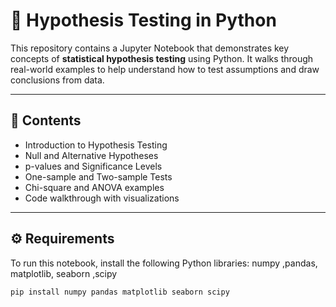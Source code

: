 # 🧠 Hypothesis Testing in Python

This repository contains a Jupyter Notebook that demonstrates key concepts of **statistical hypothesis testing** using Python. It walks through real-world examples to help understand how to test assumptions and draw conclusions from data.

---

## 📘 Contents
- Introduction to Hypothesis Testing  
- Null and Alternative Hypotheses  
- p-values and Significance Levels  
- One-sample and Two-sample Tests  
- Chi-square and ANOVA examples  
- Code walkthrough with visualizations  

---

## ⚙️ Requirements
To run this notebook, install the following Python libraries: numpy ,pandas, matplotlib, seaborn ,scipy

```bash
pip install numpy pandas matplotlib seaborn scipy
